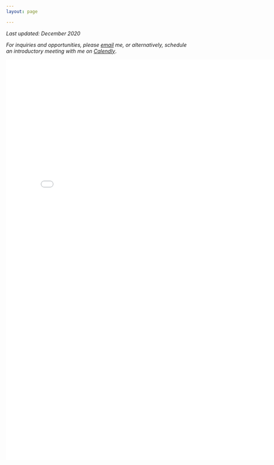```yaml
---
layout: page

---
```


*Last updated: December 2020*

*For inquiries and opportunities, please [email](jbowden@caltech.edu) me, or alternatively, schedule an introductory meeting with me on [Calendly](https://calendly.com/jcbowden/15min)*.

<center>
<embed src="{{site.github_url}}/assets/resumes/BowdenJames_Resume_12.20.pdf#toolbar=0&navpanes=0&scrollbar=0&statusbar=0" width="790 px" height="1092px" />
</center>
